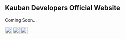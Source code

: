 ## Kauban Developers Official Website

Coming Soon...

<a href="mailto: kaubandevelopers@gmail.com" target="_blank">
  <img align="left" alt="Mail Id" width="22px" src="https://cdn.jsdelivr.net/npm/simple-icons@v3/icons/gmail.svg" />
</a> 
<a href="https://www.instagram.com/kaubandev/" target="_blank">
  <img align="left" alt="Instagram" width="22px" src="https://cdn.jsdelivr.net/npm/simple-icons@v3/icons/instagram.svg" />
</a>
<a href="https://twitter.com/kaubandev" target="_blank">
  <img align="left" alt="Twitter" width="22px" src="https://cdn.jsdelivr.net/npm/simple-icons@v3/icons/twitter.svg" />
</a>


